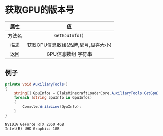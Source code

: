 # 获取GPU的版本号

|  属性  |                 值                  |
| :----: | :---------------------------------: |
| 方法名 |           `GetGpuInfo()`            |
|  描述  | 获取GPU信息数组(品牌,型号,显存大小) |
|  返回  |         GPU信息数组 字符串          |

## 例子

<!-- tabs:start -->

<!-- tab:代码 -->

```C#
private void AuxiliaryTools()
{
    string[] GpuInfos = ElakeMinecraftLoaderCore.AuxiliaryTools.GetGpuInfo();
    foreach (string GpuInfo in GpuInfos)
    {
        Console.WriteLine(GpuInfo);
    }
}
```

<!-- tab:返回 -->

```
NVIDIA GeForce RTX 2060 4GB
Intel(R) UHD Graphics 1GB
```

<!-- tabs:end -->

